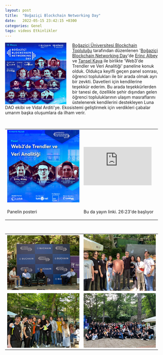 ```yaml
---
layout: post
title:  "Boğaziçi Blockchain Networking Day"
date:   2022-05-15 23:42:15 +0300
categories: Genel
tags: videos Etkinlikler
---
```


<img align="left" src="/assets/bogazici_networking_day_poster_800.jpg" style="width:40%; padding-right:20px"> [Boğaziçi Üniversitesi Blockchain Topluluğu](https://twitter.com/bogazicichain) tarafından düzenlenen '[Boğaziçi Blockchain Networking Day](https://blockchainnetworkingday.com/)'de [Erinç Albey](https://twitter.com/erincalbey) ve [Tansel Kaya](https://twitter.com/TanselKayaTR) ile birlikte 'Web3'de Trendler ve Veri Analitiği' paneline konuk olduk. Oldukça keyifli geçen panel sonrası, öğrenci toplulukları ile bir arada olmak ayrı bir zevkti. Davetleri için kendilerine teşekkür ederim. Bu arada teşekkürlerden bir tanesi de, özellikle şehir dışından gelen öğrenci topluluklarının ulaşım masraflarını üstelenerek kendilerini destekleyen Luna DAO ekibi ve Vidal Arditi'ye. Ekosistemi geliştirmek için verdikleri çabalar umarım başka oluşumlara da ilham verir. 

&nbsp;

<table><tr>
<td style="width:50%">
<img src="/assets/bogazici_bc_panel_poster_800.jpg"></td>
</td>
<td style="width:50%"><iframe width="224" height="126" src="https://www.youtube.com/embed/YjtnBNw7u-4?t=1583" frameborder="0" allowfullscreen></iframe>
</tr>
<tr><td style="width:50%; vertical-align:top">
<p>
Panelin posteri
</p></td>
<td style="width:50%; vertical-align:top">
<p>Bu da yayın linki. 26:23'de başlıyor</p>
</td>
</tr>
</table>

&nbsp;

<table>
<tr>
<td style>
<img src="/assets/boun_bc_panel_800.jpg">
</td>
<td style><img src="/assets/boun_bc_cankaya_800.jpg">
</td>
</tr>
<tr>
<td style>
<img src="/assets/boun_bc_ozu_800.jpg">
</td>
<td style><img src="/assets/boun_bc_toplu_800.jpg">
</td>
</tr>
</table>

